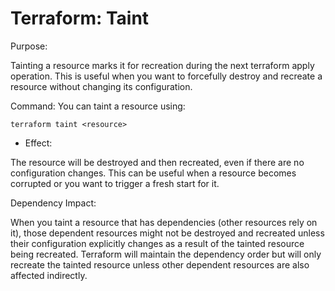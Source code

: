 # Terraform: Taint
Purpose:

Tainting a resource marks it for recreation during the next terraform apply operation. This is useful when you want to forcefully destroy and recreate a resource without changing its configuration.

Command: You can taint a resource using:

```
terraform taint <resource>
```

* Effect:

The resource will be destroyed and then recreated, even if there are no configuration changes. This can be useful when a resource becomes corrupted or you want to trigger a fresh start for it.

Dependency Impact:

When you taint a resource that has dependencies (other resources rely on it), those dependent resources might not be destroyed and recreated unless their configuration explicitly changes as a result of the tainted resource being recreated. Terraform will maintain the dependency order but will only recreate the tainted resource unless other dependent resources are also affected indirectly.
